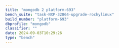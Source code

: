 ```yaml
---
title: "mongodb 2 platform-693"
bench_suite: "task-NXP-32864-upgrade-rockylinux"
build_number: "platform-693"
dbprofile: "mongodb"
classifier: ""
date: 2024-09-03T10:29:26
type: "bench"
---
```

